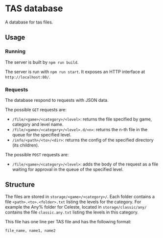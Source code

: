 # TAS database

A database for tas files.

## Usage
### Running
The server is built by `npm run build`.

The server is run with `npm run start`.
It exposes an HTTP interface at `http://localhost:80/`.

### Requests
The database respond to requests with JSON data.

The possible `GET` requests are:
* `/file/<game>/<category>/<level>`: returns the file specified by game, category and level name.
* `/file/<game>/<category>/<level>.d/<n>`: returns the n-th file in the queue for the specified level.
* `/info/<path>/<to>/<dir>`: returns the config of the specified directory (its children).

The possible `POST` requests are:
* `/file/<game>/<category>/<level>`: adds the body of the request as a file waiting for approval in the queue of the specified level.

## Structure

The files are stored in `storage/<game>/<category>/`.
Each folder contains a file `<path>.<to>.<folder>.txt` listing the levels for the category. For example the Any% folder for Celeste, located in `storage/classic/any/` contains the file `classic.any.txt` listing the levels in this category.

This file has one line per TAS file and has the following format:

```
file_name, name1, name2
```
